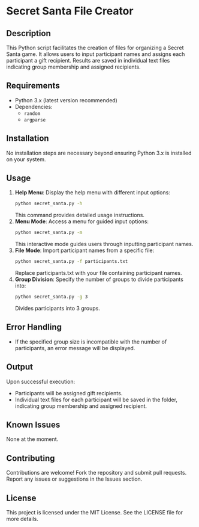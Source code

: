 # Secret Santa File Creator

## Description
This Python script facilitates the creation of files for organizing a Secret Santa game. It allows users to input participant names and assigns each participant a gift recipient. Results are saved in individual text files indicating group membership and assigned recipients.

## Requirements
- Python 3.x (latest version recommended)
- Dependencies:
  - `random`
  - `argparse`

## Installation
No installation steps are necessary beyond ensuring Python 3.x is installed on your system.

## Usage
1. **Help Menu**: Display the help menu with different input options:
   ```sh
   python secret_santa.py -h
   ```
   This command provides detailed usage instructions.
2. **Menu Mode**: Access a menu for guided input options:
   ```sh
   python secret_santa.py -m
   ```
   This interactive mode guides users through inputting participant names.
3. **File Mode**: Import participant names from a specific file:
   ```sh
   python secret_santa.py -f participants.txt
   ```
   Replace participants.txt with your file containing participant names.
4. **Group Division**: Specify the number of groups to divide participants into:
   ```sh
   python secret_santa.py -g 3
   ```
   Divides participants into 3 groups.

## Error Handling
- If the specified group size is incompatible with the number of participants, an error message will be displayed.
## Output
Upon successful execution:

- Participants will be assigned gift recipients.
- Individual text files for each participant will be saved in the folder, indicating group membership and assigned recipient.

## Known Issues
None at the moment.

## Contributing
Contributions are welcome! Fork the repository and submit pull requests. Report any issues or suggestions in the Issues section.

## License
This project is licensed under the MIT License. See the LICENSE file for more details.



